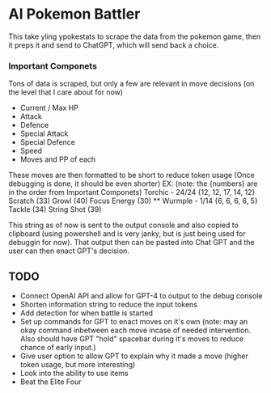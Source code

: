 # AI Pokemon Battler
This take yling ypokestats to scrape the data from the pokemon game, then it preps it and send to ChatGPT, which will send back a choice.

### Important Componets
Tons of data is scraped, but only a few are relevant in move decisions (on the level that I care about for now)
* Current / Max HP
* Attack
* Defence
* Special Attack
* Special Defence
* Speed
* Moves and PP of each

These moves are then formatted to be short to reduce token usage (Once debugging is done, it should be even shorter)
EX: (note: the {numbers} are in the order from Important Componets)
  Torchic - 24/24 {12, 12, 17, 14, 12} Scratch (33) Growl (40) Focus Energy (30) ** Wurmple - 1/14 {6, 6, 6, 6, 5} Tackle (34) String Shot (39)

This string as of now is sent to the output console and also copied to clipboard (using powershell and is very janky, but is just being used for debuggin for now). That output then can be pasted into Chat GPT and the user can then enact GPT's decision.

## TODO
* Connect OpenAI API and allow for GPT-4 to output to the debug console
* Shorten information string to reduce the input tokens
* Add detection for when battle is started
* Set up commands for GPT to enact moves on it's own (note: may an okay command inbetween each move incase of needed intervention. Also should have GPT "hold" spacebar during it's moves to reduce chance of early input.)
* Give user option to allow GPT to explain why it made a move (higher token usage, but more interesting)
* Look into the ability to use items
* Beat the Elite Four
  
